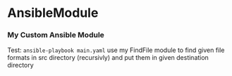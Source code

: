 # AnsibleModule
### My Custom Ansible Module
Test: `ansible-playbook main.yaml`
use my FindFile module to find given file formats in src directory (recursivly) and put them in given destination directory
